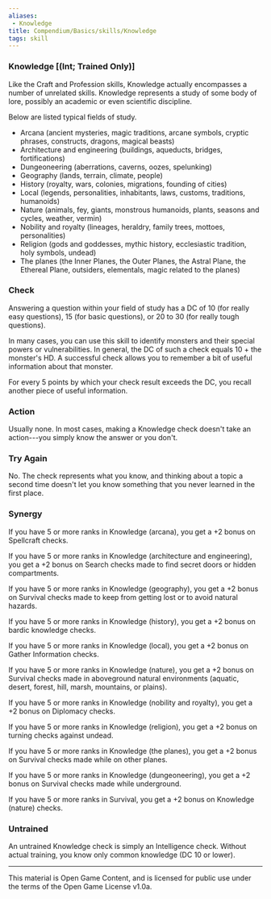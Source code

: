 ```yaml
---
aliases:
 - Knowledge
title: Compendium/Basics/skills/Knowledge
tags: skill
---
```

### Knowledge [(Int; Trained Only)]

Like the Craft and Profession skills, Knowledge actually encompasses a
number of unrelated skills. Knowledge represents a study of some body of
lore, possibly an academic or even scientific discipline.

Below are listed typical fields of study.

-   Arcana (ancient mysteries, magic traditions, arcane symbols, cryptic
    phrases, constructs, dragons, magical beasts)
-   Architecture and engineering (buildings, aqueducts, bridges,
    fortifications)
-   Dungeoneering (aberrations, caverns, oozes, spelunking)
-   Geography (lands, terrain, climate, people)
-   History (royalty, wars, colonies, migrations, founding of cities)
-   Local (legends, personalities, inhabitants, laws, customs,
    traditions, humanoids)
-   Nature (animals, fey, giants, monstrous humanoids, plants, seasons
    and cycles, weather, vermin)
-   Nobility and royalty (lineages, heraldry, family trees, mottoes,
    personalities)
-   Religion (gods and goddesses, mythic history, ecclesiastic
    tradition, holy symbols, undead)
-   The planes (the Inner Planes, the Outer Planes, the Astral Plane,
    the Ethereal Plane, outsiders, elementals, magic related to the
    planes)

### Check
Answering a question within your field of study has a DC of
10 (for really easy questions), 15 (for basic questions), or 20 to 30
(for really tough questions).

In many cases, you can use this skill to identify monsters and their
special powers or vulnerabilities. In general, the DC of such a check
equals 10 + the monster's HD. A successful check allows you to remember
a bit of useful information about that monster.

For every 5 points by which your check result exceeds the DC, you recall
another piece of useful information.

### Action
Usually none. In most cases, making a Knowledge check
doesn't take an action---you simply know the answer or you don't.

### Try Again
No. The check represents what you know, and thinking
about a topic a second time doesn't let you know something that you
never learned in the first place.

### Synergy
If you have 5 or more ranks in Knowledge (arcana), you get
a +2 bonus on Spellcraft checks.

If you have 5 or more ranks in Knowledge (architecture and engineering),
you get a +2 bonus on Search checks made to find secret doors or hidden
compartments.

If you have 5 or more ranks in Knowledge (geography), you get a +2 bonus
on Survival checks made to keep from getting lost or to avoid natural
hazards.

If you have 5 or more ranks in Knowledge (history), you get a +2 bonus
on bardic knowledge checks.

If you have 5 or more ranks in Knowledge (local), you get a +2 bonus on
Gather Information checks.

If you have 5 or more ranks in Knowledge (nature), you get a +2 bonus on
Survival checks made in aboveground natural environments (aquatic,
desert, forest, hill, marsh, mountains, or plains).

If you have 5 or more ranks in Knowledge (nobility and royalty), you get
a +2 bonus on Diplomacy checks.

If you have 5 or more ranks in Knowledge (religion), you get a +2 bonus
on turning checks against undead.

If you have 5 or more ranks in Knowledge (the planes), you get a +2
bonus on Survival checks made while on other planes.

If you have 5 or more ranks in Knowledge (dungeoneering), you get a +2
bonus on Survival checks made while underground.

If you have 5 or more ranks in Survival, you get a +2 bonus on Knowledge
(nature) checks.

### Untrained
An untrained Knowledge check is simply an Intelligence
check. Without actual training, you know only common knowledge (DC 10 or
lower).

---

This material is Open Game Content, and is licensed for public use under the terms of the Open Game License v1.0a.

